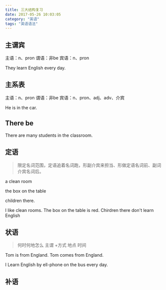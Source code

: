 ```yaml
---
title: 三大结构复习
date: 2017-05-26 10:03:05
category: "英语"
tags: "英语语法"
---
```


## 主谓宾
主语：n、pron
谓语：非be
宾语：n、pron

They learn English every day.


## 主系表
主语：n、pron
谓语：非be
宾语：n、pron、adj、adv、介宾

He is in the car.

## There be

There are  many students in the classroom.

## 定语

> 限定名词范围，定语追着名词跑，形副介宾来担当、形做定语名词前、副词介宾名词后。

a clean room

the box on the table

children  there.

I like clean rooms.
The box on the table is red.
Chirdren there  don't learn English

## 状语
>何时何地怎么
主谓 +方式 地点 时间 

Tom is from England.
Tom comes from England.

I Learn English by ell-phone on the bus every day.

## 补语